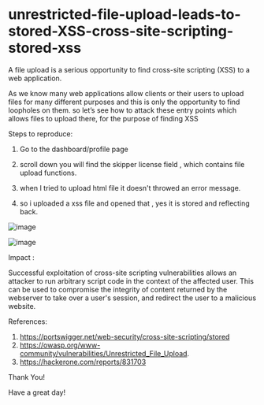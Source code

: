 # unrestricted-file-upload-leads-to-stored-XSS-cross-site-scripting-stored-xss

A file upload is a serious opportunity to find cross-site scripting (XSS) to a web application.

As we know many web applications allow clients or their users to upload files for many different purposes and this is only the opportunity to find loopholes on them. so let’s see how to attack these entry points which allows files to upload there, for the purpose of finding XSS

Steps to reproduce:

1. Go to the dashboard/profile page

2. scroll down you will find the skipper license field , which contains file upload functions.

3. when I tried to upload html file it doesn't throwed an error message.

4. so i uploaded a xss file and opened that , yes it is stored and reflecting back.


![image](https://user-images.githubusercontent.com/84071887/234311684-ca7f5bb8-f17f-4fc0-a7ab-cab63d86e64b.png)

![image](https://user-images.githubusercontent.com/84071887/234311744-b8cfee20-cde2-4a29-b068-eb12f3469e92.png)

Impact :

Successful exploitation of cross-site scripting vulnerabilities allows an attacker to run arbitrary script code in the context of the affected user. This can be used to compromise the integrity of content returned by the webserver to take over a user's session, and redirect the user to a malicious website.

References:
1. https://portswigger.net/web-security/cross-site-scripting/stored
2. https://owasp.org/www-community/vulnerabilities/Unrestricted_File_Upload.
3. https://hackerone.com/reports/831703


Thank You!

Have a great day!

